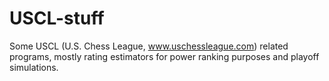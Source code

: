 # USCL-stuff

Some USCL (U.S. Chess League, www.uschessleague.com) related programs, mostly rating estimators for power ranking purposes and playoff simulations.
